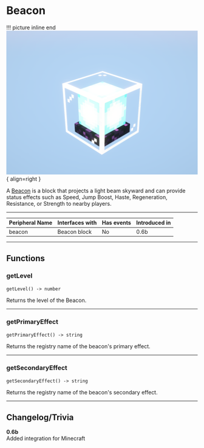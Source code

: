 # Beacon

!!! picture inline end
    ![!Image of the Beacon block](/../assets/images/previews/beacon.png){ align=right }

A [Beacon](https://minecraft.fandom.com/wiki/Beacon) is a block that projects a light beam skyward and can provide status effects such as Speed, Jump Boost, Haste, Regeneration, Resistance, or Strength to nearby players.

<p class="picture-spacing" style="--ps:6rem;"></p>

---

<center>

| Peripheral Name | Interfaces with | Has events | Introduced in |
| --------------- | --------------- | ---------- | ------------- |
| beacon          | Beacon block    | No         | 0.6b          |

</center>

---

## Functions

### getLevel
```
getLevel() -> number
```
Returns the level of the Beacon.

---

### getPrimaryEffect
```
getPrimaryEffect() -> string
```
Returns the registry name of the beacon's primary effect.

---

### getSecondaryEffect
```
getSecondaryEffect() -> string
```
Returns the registry name of the beacon's secondary effect.

---

## Changelog/Trivia

**0.6b**  
Added integration for Minecraft

